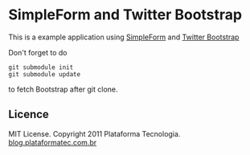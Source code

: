 # SimpleForm and Twitter Bootstrap

This is a example application using [SimpleForm](https://github.com/plataformatec/simple_form)
and [Twitter Bootstrap](http://twitter.github.com/bootstrap)

Don't forget to do

```
git submodule init
git submodule update
```

to fetch Bootstrap after git clone.

## Licence

MIT License. Copyright 2011 Plataforma Tecnologia. [blog.plataformatec.com.br](http://blog.plataformatec.com.br)
